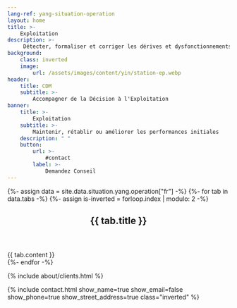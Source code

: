 ```yaml
---
lang-ref: yang-situation-operation
layout: home
title: >-
    Exploitation
description: >-
     Détecter, formaliser et corriger les dérives et dysfonctionnements, maitriser le comportement, faire évoluer les systèmes vers plus de performance et d’efficience, garantir ou restaurer la disponibilité.
background:
    class: inverted
    image:
        url: /assets/images/content/yin/station-ep.webp
header:
    title: CDM
    subtitle: >-
        Accompagner de la Décision à l'Exploitation
banner:
    title: >-
        Exploitation
    subtitle: >-
        Maintenir, rétablir ou améliorer les performances initiales
    description: " "
    button:
        url: >-
            #contact
        label: >-
            Demandez Conseil
---
```


{%- assign data = site.data.situation.yang.operation["fr"] -%}
{%- for tab in data.tabs -%}
{%- assign is-inverted = forloop.index | modulo: 2 -%}
<section id="{{ tab.id }}" {% if is-inverted == 0 %}class="inverted"{% endif %}>
    <header class="major">
        <h2>{{ tab.title }}</h2>
    </header>
    {{ tab.content }}
</section>
{%- endfor -%}

{% include about/clients.html %}

{% include contact.html show_name=true show_email=false show_phone=true show_street_address=true class="inverted" %}
